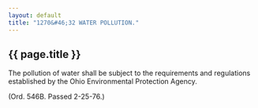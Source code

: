 ```yaml
---
layout: default 
title: "1270&#46;32 WATER POLLUTION."
---
```


{{ page.title }}
----------------

The pollution of water shall be subject to the requirements and
regulations established by the Ohio Environmental Protection Agency.

(Ord. 546B. Passed 2-25-76.)
